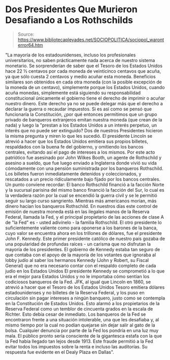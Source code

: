 # Dos Presidentes Que Murieron Desafiando a Los Rothschilds

> Source: https://www.bibliotecapleyades.net/SOCIOPOLITICA/sociopol_waronterror64.htm

"La mayoría de los estadounidenses, incluso los profesionales universitarios,
no saben prácticamente nada acerca de nuestro sistema monetario.
Se
sorprenderían de saber que el Tesoro de los Estados Unidos hace 22 ½
centavos por cada moneda de veinticinco centavos que acuña, ya que sólo
cuesta 2 centavos y medio acuñar esta moneda.
Beneficios similares son obtenidos en cada otra moneda (con la posible
excepción de la moneda de un centavo), simplemente porque los Estados Unidos,
cuando acuña monedas, simplemente está siguiendo su responsabilidad
constitucional únicamente el gobierno tiene el derecho de imprimir o
acuñar nuestro dinero.
Este derecho ya no se puede delegar más que el derecho a declarar la guerra
o recaudar impuestos.
Si es así como se pensó que funcionaría la Constitución, ¿por qué entonces
permitimos que un grupo privado de banqueros extranjeros emitan nuestra
moneda (que crean de la nada) y luego la "prestan a los Estados Unidos a un
interés perpetuo, un interés que no puede ser extinguido?
Dos de nuestros Presidentes hicieron la misma pregunta y miren lo que les
sucedió.
El presidente Lincoln se atrevió a hacer que los Estados Unidos emitiera sus
propios billetes, respaldados con la buena fe del gobierno, y omitiendo los
bancos centrales, evitando así el pago de intereses a los mismos. Por este
acto patriótico fue asesinado por John Wilkes Booth, un agente de Rothschild
y asesino a sueldo, que fue luego enviado a Inglaterra donde vivió su vida
cómodamente con una pensión suministrada por los banqueros Rothschild.
Los billetes fueron inmediatamente detenidos y coleccionados, y rescatados a
un precio ridículamente bajo fijado por los bancos centrales. Un punto
conviene recordar: El banco Rothschild financió a la facción Norte y la
sucursal parisina del mismo banco financió la facción del Sur, lo cual es la
verdadera razón por la cual se encendió la guerra civil y se le permitió
seguir su largo curso sangriento.
Mientras más americanos morían, más dinero hacían los banqueros Rothschild.
En nuestros días este control de emisión de nuestra moneda está en las
ilegales manos de la Reserva Federal, llamada la Fed, y el principal
propietario de las acciones de clase A de "la Fed" es - usted adivínelo -
la familia Rothschild.
El otro presidente lo suficientemente valiente como para oponerse a los
barones de la banca, cuyo valor se encuentra ahora en los trillones de
dólares, fue el presidente John F. Kennedy.
Este primer presidente católico de nuestro país gozaba de una popularidad de
profundas raíces - un carisma que no disfrutan la mayoría de los presidentes.
El gobierno de Kennedy estaba tan seguro de que contaba con el apoyo de la
mayoría de los votantes que ignoraba al lobby judío al saber los hermanos
Kennedy (John y Robert, su Fiscal General) que no era necesario contar con
el respaldo completo de cada judío en los Estados Unidos
El presidente Kennedy se comprometió a lo que era el mejor para Estados
Unidos y no le importaba cómo sentían los codiciosos banqueros de la Fed.
JFK, al igual que Lincoln en 1860, se atrevió a hacer que el Tesoro de los
Estados Unidos Tesoro emitiera dólares estadounidenses y no billetes de la
Reserva Federal, y los puso en circulación sin pagar intereses a ningún
banquero, justo como se contempla en la Constitución de Estados Unidos.
Esto alarmó a los propietarios de la Reserva Federal como un temblor de
cincuenta grados en la escala de Richter. Esto debía cesar de inmediato.
Los banqueros de
la Fed se encontraron frente a una situación intolerable,
una que les desafiaba y, al mismo tiempo por la cual no podían quejarse sin
dejar salir al gato de la bolsa. Cualquier denuncia por parte de la Fed los
pondría en una luz muy mala. El público pronto sería consciente de la
gigantesca estafa con la que la Fed había llegado tan lejos desde 1913.
Este fraude permitió a la Fed evitar todos los impuestos sobre la renta e
incluso las auditorías.
Su respuesta fue evidente en el Dealy Plaza en Dallas".
